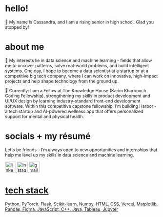 # hello!
🐚 My name is Cassandra, and I am a rising senior in high school. Glad you stopped by!

# about me
🤍 My interests lie in data science and machine learning - fields that allow me to uncover patterns, solve real-world problems, and build intelligent systems. One day, I hope to become a data scientist at a startup or at a competitive big tech company, where I can work on innovative, high-impact projects and help shape technology from the ground up. 

🌊 Currently: I am a Fellow at The Knowledge House (Karim Kharbouch Coding Fellowship), strengthening my skills in product development and UI/UX design by learning industry-standard front-end development software. Within this competitive capstone fellowship, I’m building Harbor - a tech startup and AI-powered wellness app that offers personalized support for mental and physical health.


# socials + my résumé
Let's be friends - I’m always open to new opportunities and internships that help me level up my skills in data science and machine learning. 
<div align="left">
  <a href="https://www.linkedin.com/in/cassandra-caluag/" target="_blank">
    <img src="https://img.shields.io/static/v1?message=LinkedIn&logo=linkedin&label=&color=3a4654&logoColor=white&labelColor=&style=for-the-badge" height="35" alt="linkedin logo"  />
  </a>
  <a href="https://www.instagram.com/csndracal/" target="_blank">
    <img src="https://img.shields.io/static/v1?message=Instagram&logo=instagram&label=&color=262e36&logoColor=d3d1ce&labelColor=&style=for-the-badge" height="35" alt="instagram logo"  />
  </a>
  <a href="mailto:cassandralinneacaluag@gmail.com" target="_blank">  
    <img src="https://img.shields.io/static/v1?message=Gmail&logo=gmail&label=&color=131D38&logoColor=white&labelColor=&style=for-the-badge" height="35" alt="gmail logo"  />
</div>

# tech stack
Python, PyTorch, Flask, Scikit-learn, Numpy, HTML, CSS, Vercel, Matplotlib, Pandas, Figma, JavaScript, C++, Java, Tableau, Jupyter



